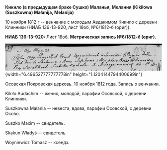 **Кикило (в предыдущем браке Сушко) Маланья, Мелания (Kikiłowa
(Suszkowna) Małanija, Mełanija)**

10 ноября 1812 г -- венчание с молодым Авдакимом Кикило с деревни
Клинники (НИАБ 136-13-920, лист 18об, №6/1812-б (ориг)).

**НИАБ 136-13-920:** Лист 18об. **Метрическая запись №6/1812-б (ориг).**

![](./media/7236ff3a18ccb7157c87a7413cfd2aafdb1a1b71.png){width="6.496527777777778in"
height="1.1204144794400699in"}

Осовская Покровская церковь. 10 ноября 1812 года. Запись о венчании.

Kikiło Audachim -- жених, молодой, парафии Осовской, с деревни Клинники.

Suszkowna Małania -- невеста, вдова, парафии Осовской, с деревни Осово.

Suszko Maxim -- свидетель.

Skakun Władyś -- свидетель.

Woyniewicz Tomasz -- ксёндз.

